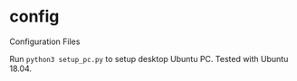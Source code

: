 config
======

Configuration Files

Run `python3 setup_pc.py` to setup desktop Ubuntu PC. Tested with Ubuntu 18.04.
